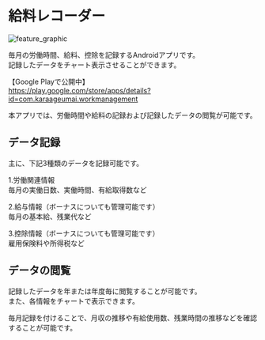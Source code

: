 # 給料レコーダー

![feature_graphic](https://user-images.githubusercontent.com/74481735/111070869-033cf280-8517-11eb-9b1b-094a2bb5dc06.png)

毎月の労働時間、給料、控除を記録するAndroidアプリです。  
記録したデータをチャート表示させることができます。

【Google Playで公開中】  
https://play.google.com/store/apps/details?id=com.karaageumai.workmanagement

本アプリでは、労働時間や給料の記録および記録したデータの閲覧が可能です。

## データ記録  
主に、下記3種類のデータを記録可能です。

1.労働関連情報  
毎月の実働日数、実働時間、有給取得数など

2.給与情報（ボーナスについても管理可能です）  
毎月の基本給、残業代など

3.控除情報（ボーナスについても管理可能です）  
雇用保険料や所得税など

## データの閲覧  
記録したデータを年または年度毎に閲覧することが可能です。  
また、各情報をチャートで表示できます。

毎月記録を付けることで、月収の推移や有給使用数、残業時間の推移などを確認することが可能です。
